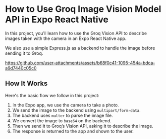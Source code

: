 # How to Use Groq Image Vision Model API in Expo React Native

In this project, you'll learn how to use the Groq Vision API to describe images taken with the camera in an Expo React Native app.

We also use a simple Express.js as a backend to handle the image before sending it to Groq.

https://github.com/user-attachments/assets/b68f0c41-1095-454a-bdca-a6d7440c05c0

## How It Works
Here's the basic flow we follow in this project:
1. In the Expo app, we use the camera to take a photo.
2. We send the image to the backend using `multipart/form-data`.
3. The backend uses `multer` to parse the image file.
4. We convert the image to `base64` on the backend.
5. Then we send it to Groq’s Vision API, asking it to describe the image.
6. The response is returned to the app and shown to the user.

